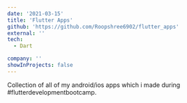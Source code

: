 ```yaml
---
date: '2021-03-15'
title: 'Flutter Apps'
github: 'https://github.com/Roopshree6902/flutter_apps'
external: ''
tech:
  - Dart

company: ''
showInProjects: false
---
```


Collection of all of my android/ios apps which i made during #flutterdevelopmentbootcamp.
